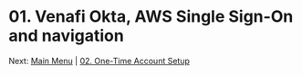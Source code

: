 # 01. Venafi Okta, AWS Single Sign-On and navigation

Next: [Main Menu](/README.md) | [02. One-Time Account Setup](../02-one-time-account-setup/READMEmd)

